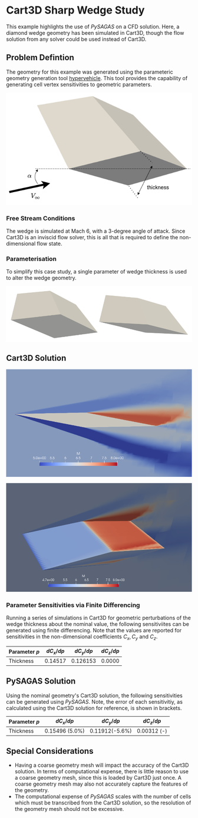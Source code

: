 # Cart3D Sharp Wedge Study

This example highlights the use of *PySAGAS* on a 
CFD solution. Here, a diamond wedge geometry has 
been simulated in Cart3D, though the flow solution
from any solver could be used instead of Cart3D.

## Problem Defintion
The geometry for this example was generated using the 
parameteric geometry generation tool 
[hypervehicle](https://github.com/kieran-mackle/hypervehicle).
This tool provides the capability of generating cell vertex
sensitivities to geometric parameters. 

![Wedge Geometry](../_static/wedge.png)


### Free Stream Conditions
The wedge is simulated at Mach 6, with a 3-degree angle of attack.
Since Cart3D is an inviscid flow solver, this is all that is required
to define the non-dimensional flow state.


### Parameterisation

To simplify this case study, a single parameter of wedge thickness
is used to alter the wedge geometry. 


![Wedge with thickness variations](../_static/thick-thin-wedges.png)


## Cart3D Solution

![Wedge flow visualisation](../_static/wedge-flow.png) 

![Wedge flow visualisation](../_static/wedge-flow2.png)


### Parameter Sensitivities via Finite Differencing
Running a series of simulations in Cart3D for geometric 
perturbations of the wedge thickness about the nominal 
value, the following sensitiviites can be generated using
finite differencing. Note that the values are reported for
sensitivities in the non-dimensional coefficients 
$C_x, C_y$ and $C_z$.


|  Parameter $p$  | $dC_x/dp$ | $dC_y/dp$ | $dC_z/dp$ |
|-----------------|-----------|-----------|-----------|
| Thickness       |  0.14517  |  0.126153   |  0.0000  |


## PySAGAS Solution
Using the nominal geometry's Cart3D solution, the following
sensitivities can be generated using *PySAGAS*.
Note, the error of each sensitivitiy, as calculated using 
the Cart3D solution for reference, is shown in brackets.

|  Parameter $p$  | $dC_x/dp$ | $dC_y/dp$ | $dC_z/dp$ |
|-----------------|-----------|-----------|-----------|
| Thickness       |  0.15496 (5.0%) | 0.11912(-5.6%)  |  0.00312 (-) |



## Special Considerations

- Having a coarse geometry mesh will impact the accuracy of the
Cart3D solution. In terms of computational expense, there is little
reason to use a coarse geometry mesh, since this is loaded by Cart3D
just once. A coarse geometry mesh may also not accurately capture
the features of the geometry.
- The computational expense of *PySAGAS* scales with the number of 
cells which must be transcribed from the Cart3D solution, so the 
resolution of the geometry mesh should not be excessive.
